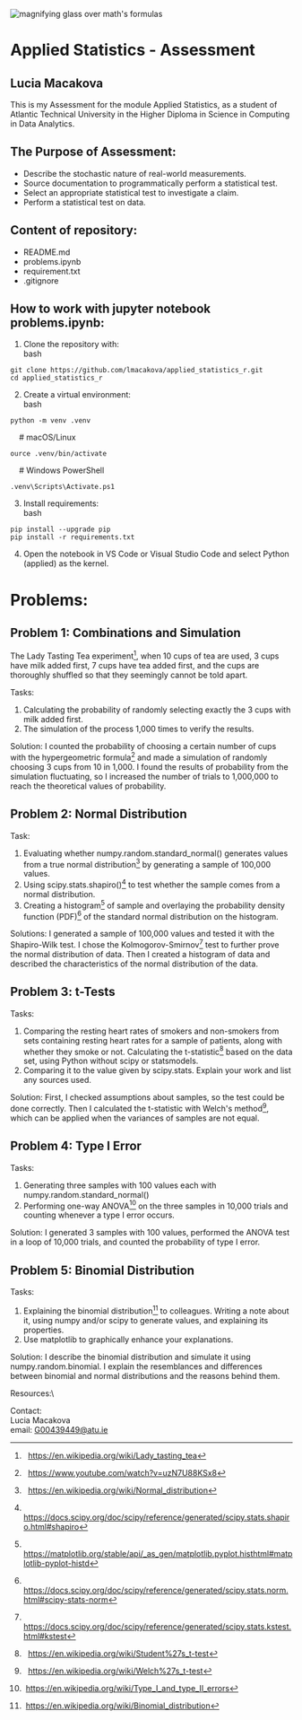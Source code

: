 ![magnifying glass over math's formulas](https://images.pexels.com/photos/3729557/pexels-photo-3729557.jpeg)
# Applied Statistics - Assessment
## Lucia Macakova
This is my Assessment for the module Applied Statistics, as a student of Atlantic Technical University in the Higher Diploma in Science in Computing in Data Analytics. 

## The Purpose of Assessment:
* Describe the stochastic nature of real-world measurements.
* Source documentation to programmatically perform a statistical test.
* Select an appropriate statistical test to investigate a claim.
* Perform a statistical test on data.

## Content of repository:
- README.md
- problems.ipynb
- requirement.txt
- .gitignore   

## How to work with jupyter notebook problems.ipynb:
1. Clone the repository with:\
 bash
 ```
 git clone https://github.com/lmacakova/applied_statistics_r.git
 cd applied_statistics_r
 ```
2. Create a virtual environment:\
 bash
 ```
 python -m venv .venv
 ```
    # macOS/Linux
 ```
 ource .venv/bin/activate
 ```
    # Windows PowerShell
 ```
 .venv\Scripts\Activate.ps1
 ```
3. Install requirements:\
 bash
 ```
 pip install --upgrade pip
 pip install -r requirements.txt
 ```
4. Open the notebook in VS Code or Visual Studio Code and select Python (applied) as the kernel.

# Problems: 
## Problem 1: Combinations and Simulation
The Lady Tasting Tea experiment[^1], when 10 cups of tea are used, 3 cups have milk added first, 7 cups have tea added first, and the cups are thoroughly shuffled so that they seemingly cannot be told apart. 

Tasks:
1. Calculating the probability of randomly selecting exactly the 3 cups with milk added first.
2. The simulation of the process 1,000 times to verify the results.

Solution: I counted the probability of choosing a certain number of cups with the hypergeometric formula[^2] and made a simulation of randomly choosing 3 cups from 10 in 1,000. I found the results of probability from the simulation fluctuating, so I increased the number of trials to 1,000,000 to reach the theoretical values of probability.

## Problem 2: Normal Distribution
Task:
1. Evaluating whether numpy.random.standard_normal() generates values from a true normal distribution[^3] by generating a sample of 100,000 values. 
2. Using scipy.stats.shapiro()[^4] to test whether the sample comes from a normal distribution.  
3. Creating a histogram[^5] of sample and overlaying the probability density function (PDF)[^6] of the standard normal distribution on the histogram.

Solutions: I generated a sample of 100,000 values and tested it with the Shapiro-Wilk test. I chose the Kolmogorov-Smirnov[^7] test to further prove the normal distribution of data. Then I created a histogram of data and described the characteristics of the normal distribution of the data.

## Problem 3: t-Tests
Tasks:
1. Comparing the resting heart rates of smokers and non-smokers from sets containing resting heart rates for a sample of patients, along with whether they smoke or not. Calculating the t-statistic[^8] based on the data set, using Python without scipy or statsmodels. 
2. Comparing it to the value given by scipy.stats. Explain your work and list any sources used.

Solution: First, I checked assumptions about samples, so the test could be done correctly. Then I calculated the t-statistic with Welch's method[^9], which can be applied when the variances of samples are not equal.

## Problem 4: Type I Error
Tasks: 
1. Generating three samples with 100 values each with numpy.random.standard_normal()
2. Performing one-way ANOVA[^10] on the three samples in 10,000 trials and counting whenever a type I error occurs.

Solution: I generated 3 samples with 100 values, performed the ANOVA test in a loop of 10,000 trials, and counted the probability of type I error. 

## Problem 5: Binomial Distribution
Tasks:
1. Explaining the binomial distribution[^12] to colleagues. Writing a note about it, using numpy and/or scipy to generate values, and explaining its properties. 
2. Use matplotlib to graphically enhance your explanations.

Solution: I describe the binomial distribution and simulate it using numpy.random.binomial. I explain the resemblances and differences between binomial and normal distributions and the reasons behind them. 


Resources:\
[^1]:   https://en.wikipedia.org/wiki/Lady_tasting_tea
[^2]:   https://www.youtube.com/watch?v=uzN7U88KSx8
[^3]:   https://en.wikipedia.org/wiki/Normal_distribution
[^4]:   https://docs.scipy.org/doc/scipy/reference/generated/scipy.stats.shapiro.html#shapiro
[^5]:   https://matplotlib.org/stable/api/_as_gen/matplotlib.pyplot.histhtml#matplotlib-pyplot-histd
[^6]:   https://docs.scipy.org/doc/scipy/reference/generated/scipy.stats.norm.html#scipy-stats-norm
[^7]:   https://docs.scipy.org/doc/scipy/reference/generated/scipy.stats.kstest.html#kstest
[^8]:   https://en.wikipedia.org/wiki/Student%27s_t-test
[^9]:   https://en.wikipedia.org/wiki/Welch%27s_t-test
[^10]:  https://en.wikipedia.org/wiki/Type_I_and_type_II_errors
[^11]:  https://en.wikipedia.org/wiki/Analysis_of_variance
[^12]:  https://en.wikipedia.org/wiki/Binomial_distribution 

Contact:\
Lucia Macakova\
email: G00439449@atu.ie


